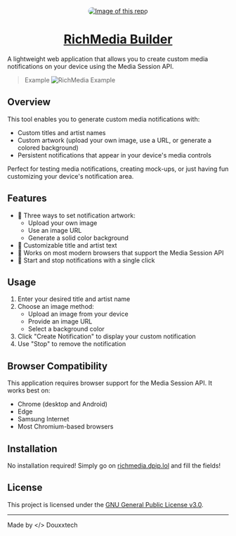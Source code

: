 <div align="center">
  <a href="https://richmedia.dpip.lol" style="display: block; text-align: center;">
    <img
      alt="Image of this repo"
      src="https://togp.xyz?owner=douxxtech&repo=richmedia&bash-dark-all&cache=false"
      type="image/svg+xml"
      style="border-radius: 20px; overflow: hidden;"
    />
    <h1 align="center">RichMedia Builder</h1>
  </a>
</div>

A lightweight web application that allows you to create custom media notifications on your device using the Media Session API.

> Example
> ![RichMedia Example](https://images.dbo.one/6cea4fdd)


## Overview

This tool enables you to generate custom media notifications with:
- Custom titles and artist names
- Custom artwork (upload your own image, use a URL, or generate a colored background)
- Persistent notifications that appear in your device's media controls

Perfect for testing media notifications, creating mock-ups, or just having fun customizing your device's notification area.

## Features

- 🎨 Three ways to set notification artwork:
  - Upload your own image
  - Use an image URL
  - Generate a solid color background
- 🎵 Customizable title and artist text
- 📱 Works on most modern browsers that support the Media Session API
- 🔄 Start and stop notifications with a single click

## Usage

1. Enter your desired title and artist name
2. Choose an image method:
   - Upload an image from your device
   - Provide an image URL
   - Select a background color
3. Click "Create Notification" to display your custom notification
4. Use "Stop" to remove the notification

## Browser Compatibility

This application requires browser support for the Media Session API. It works best on:
- Chrome (desktop and Android)
- Edge
- Samsung Internet
- Most Chromium-based browsers

## Installation

No installation required! Simply go on [richmedia.dpip.lol](https://richmedia.dpip.lol) and fill the fields!

## License

This project is licensed under the [GNU General Public License v3.0](LICENSE).

---
Made by </> Douxxtech